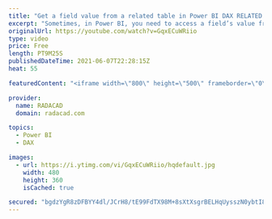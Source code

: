 ```yaml
---
title: "Get a field value from a related table in Power BI DAX RELATED Function Explained"
excerpt: "Sometimes, in Power BI, you need to access a field’s value from another table that somehow is related to the existing table. You can use Power Query transformations such as combining Merge with something else. However, this can be needed when you write a DAX expression too. In this article and video,"
originalUrl: https://youtube.com/watch?v=GqxECuWRiio
type: video
price: Free
length: PT9M25S
publishedDateTime: 2021-06-07T22:28:15Z
heat: 55

featuredContent: "<iframe width=\"800\" height=\"500\" frameborder=\"0\" src=\"https://www.youtube.com/embed/GqxECuWRiio\" allow=\"accelerometer; autoplay; encrypted-media; gyroscope; picture-in-picture\" allowfullscreen></iframe>"

provider:
  name: RADACAD
  domain: radacad.com

topics:
  - Power BI
  - DAX

images:
  - url: https://i.ytimg.com/vi/GqxECuWRiio/hqdefault.jpg
    width: 480
    height: 360
    isCached: true

secured: "bgdzYgR8zDFBYY4dl/JCrH8/tE99FdTX98M+8sXtXsgrBELHqUysszN0ybtI8ouLw/q9NtuK4cnNbUkantZv0wJK6CDqDY0oSiaTPdOaaYdWVaTUyFfRrTrdBg6N3UJzeENDySYTY0g7JsYN2/riLkYy7PWOICnGj9YdNaE73G/NcJWHUGgEtA5y+kFKQAOGBuM3Q8lPjMTtTUUSonI3aY+iLbEnx+2Lu5Z607DAc+H2y3yEvKyJ23gX3VCxmtRS0tIihRxVKrhs8ZTZTfExqsN8Pd/pFLMoGVzEpKYKWTsrySI+vhGQYyutYfp0k/kO898IA6wktDGXAN23ZmIPnNt/GYqQ+HODdWZYQ/oSbTtqJNw3WGZb69F/zrhi3weee7sjdZ7V4wjfhPtc3q1p2JbEYF0s8SQGJfDVKZRKBrQ=;X/GVn7/Yas/A7Ro67WW4tg=="
---
```


